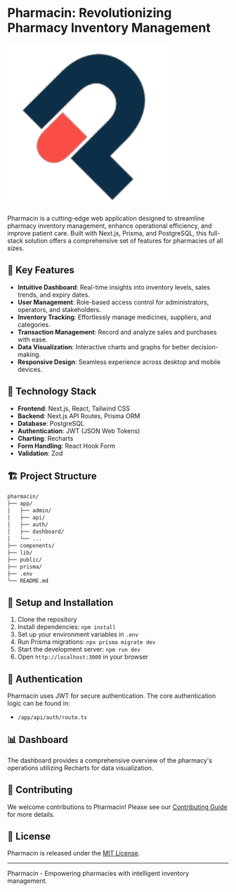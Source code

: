 # Pharmacin: Revolutionizing Pharmacy Inventory Management

![Pharmacin Logo](/public/logo.png)

Pharmacin is a cutting-edge web application designed to streamline pharmacy inventory management, enhance operational efficiency, and improve patient care. Built with Next.js, Prisma, and PostgreSQL, this full-stack solution offers a comprehensive set of features for pharmacies of all sizes.

## 🌟 Key Features

- **Intuitive Dashboard**: Real-time insights into inventory levels, sales trends, and expiry dates.
- **User Management**: Role-based access control for administrators, operators, and stakeholders.
- **Inventory Tracking**: Effortlessly manage medicines, suppliers, and categories.
- **Transaction Management**: Record and analyze sales and purchases with ease.
- **Data Visualization**: Interactive charts and graphs for better decision-making.
- **Responsive Design**: Seamless experience across desktop and mobile devices.

## 🚀 Technology Stack

- **Frontend**: Next.js, React, Tailwind CSS
- **Backend**: Next.js API Routes, Prisma ORM
- **Database**: PostgreSQL
- **Authentication**: JWT (JSON Web Tokens)
- **Charting**: Recharts
- **Form Handling**: React Hook Form
- **Validation**: Zod

## 🏗️ Project Structure

```
pharmacin/
├── app/
│   ├── admin/
│   ├── api/
│   ├── auth/
│   ├── dashboard/
│   └── ...
├── components/
├── lib/
├── public/
├── prisma/
├── .env
└── README.md
```

## 🔧 Setup and Installation

1. Clone the repository
2. Install dependencies: `npm install`
3. Set up your environment variables in `.env`
4. Run Prisma migrations: `npx prisma migrate dev`
5. Start the development server: `npm run dev`
6. Open `http://localhost:3000` in your browser

## 🔐 Authentication

Pharmacin uses JWT for secure authentication. The core authentication logic can be found in:

- `/app/api/auth/route.ts`

## 📊 Dashboard

The dashboard provides a comprehensive overview of the pharmacy's operations utilizing Recharts for data visualization.

## 🤝 Contributing

We welcome contributions to Pharmacin! Please see our [Contributing Guide](CONTRIBUTING.md) for more details.

## 📄 License

Pharmacin is released under the [MIT License](LICENSE).

---

Pharmacin - Empowering pharmacies with intelligent inventory management.
